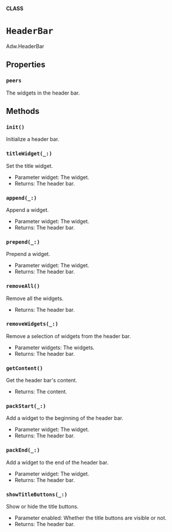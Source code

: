 **CLASS**

# `HeaderBar`

Adw.HeaderBar

## Properties
### `peers`

The widgets in the header bar.

## Methods
### `init()`

Initialize a header bar.

### `titleWidget(_:)`

Set the title widget.
- Parameter widget: The widget.
- Returns: The header bar.

### `append(_:)`

Append a widget.
- Parameter widget: The widget.
- Returns: The header bar.

### `prepend(_:)`

Prepend a widget.
- Parameter widget: The widget.
- Returns: The header bar.

### `removeAll()`

Remove all the widgets.
- Returns: The header bar.

### `removeWidgets(_:)`

Remove a selection of widgets from the header bar.
- Parameter widgets: The widgets.
- Returns: The header bar.

### `getContent()`

Get the header bar's content.
- Returns: The content.

### `packStart(_:)`

Add a widget to the beginning of the header bar.
- Parameter widget: The widget.
- Returns: The header bar.

### `packEnd(_:)`

Add a widget to the end of the header bar.
- Parameter widget: The widget.
- Returns: The header bar.

### `showTitleButtons(_:)`

Show or hide the title buttons.
- Parameter enabled: Whether the title buttons are visible or not.
- Returns: The header bar.
